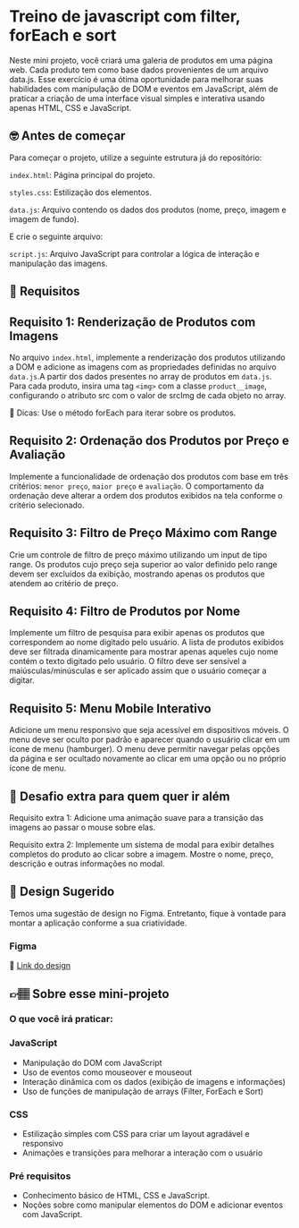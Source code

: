 # Treino de javascript com filter, forEach e sort

Neste mini projeto, você criará uma galeria de produtos em uma página web. Cada produto tem como base  dados provenientes de um arquivo data.js. Esse exercício é uma ótima oportunidade para melhorar suas habilidades com manipulação de DOM e eventos em JavaScript, além de praticar a criação de uma interface visual simples e interativa usando apenas HTML, CSS e JavaScript.

## 🤓 Antes de começar

Para começar o projeto, utilize a seguinte estrutura já do repositório:

`index.html`: Página principal do projeto.

`styles.css`: Estilização dos elementos.

`data.js`: Arquivo contendo os dados dos produtos (nome, preço, imagem e imagem de fundo).

E crie o seguinte arquivo:

`script.js`: Arquivo JavaScript para controlar a lógica de interação e manipulação das imagens.

## 🔨 Requisitos

## Requisito 1: Renderização de Produtos com Imagens
No arquivo `index.html`, implemente a renderização dos produtos utilizando a DOM e adicione as imagens com as propriedades definidas no arquivo `data.js`.A partir dos dados presentes no array de produtos em `data.js`. Para cada produto, insira uma tag `<img>` com a classe `product__image`, configurando o atributo src com o valor de srcImg de cada objeto no array.

  👀 Dicas:
Use o método forEach para iterar sobre os produtos.

## Requisito 2: Ordenação dos Produtos por Preço e Avaliação
Implemente a funcionalidade de ordenação dos produtos com base em três critérios: `menor preço`, `maior preço` e `avaliação`. O comportamento da ordenação deve alterar a ordem dos produtos exibidos na tela conforme o critério selecionado.

## Requisito 3: Filtro de Preço Máximo com Range
Crie um controle de filtro de preço máximo utilizando um input de tipo range. Os produtos cujo preço seja superior ao valor definido pelo range devem ser excluídos da exibição, mostrando apenas os produtos que atendem ao critério de preço.

## Requisito 4: Filtro de Produtos por Nome
Implemente um filtro de pesquisa para exibir apenas os produtos que correspondem ao nome digitado pelo usuário. A lista de produtos exibidos deve ser filtrada dinamicamente para mostrar apenas aqueles cujo nome contém o texto digitado pelo usuário. O filtro deve ser sensível a maiúsculas/minúsculas e ser aplicado assim que o usuário começar a digitar.

## Requisito 5: Menu Mobile Interativo
Adicione um menu responsivo que seja acessível em dispositivos móveis. O menu deve ser oculto por padrão e aparecer quando o usuário clicar em um ícone de menu (hamburger). O menu deve permitir navegar pelas opções da página e ser ocultado novamente ao clicar em uma opção ou no próprio ícone de menu.

## 🔨 Desafio extra para quem quer ir além

Requisito extra 1: Adicione uma animação suave para a transição das imagens ao passar o mouse sobre elas.

Requisito extra 2: Implemente um sistema de modal para exibir detalhes completos do produto ao clicar sobre a imagem. Mostre o nome, preço, descrição e outras informações no modal.

## 🎨 Design Sugerido

Temos uma sugestão de design no Figma. Entretanto, fique à vontade para montar a aplicação conforme a sua criatividade.

### Figma

🔗 [Link do design](https://www.figma.com/community/file/1446265657290370041)

## 👉🏽 Sobre esse mini-projeto

### O que você irá praticar:

### JavaScript
- Manipulação do DOM com JavaScript
- Uso de eventos como mouseover e mouseout
- Interação dinâmica com os dados (exibição de imagens e informações)
- Uso de funções de manipulação de arrays (Filter, ForEach e Sort)

### CSS
- Estilização simples com CSS para criar um layout agradável e responsivo
- Animações e transições para melhorar a interação com o usuário

### Pré requisitos
- Conhecimento básico de HTML, CSS e JavaScript.
- Noções sobre como manipular elementos do DOM e adicionar eventos com JavaScript.
